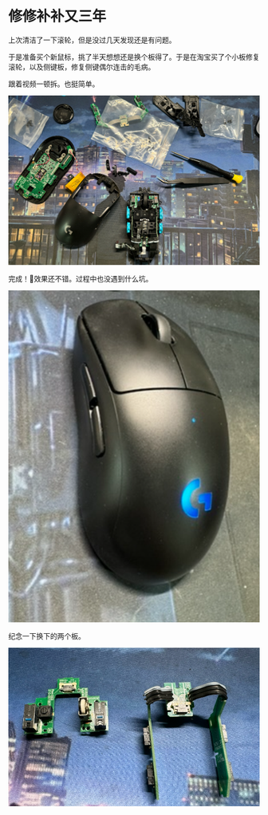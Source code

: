 # 修修补补又三年

上次清洁了一下滚轮，但是没过几天发现还是有问题。

于是准备买个新鼠标，挑了半天想想还是换个板得了。于是在淘宝买了个小板修复滚轮，以及侧键板，修复侧键偶尔连击的毛病。

跟着视频一顿拆。也挺简单。

![image-20240505143014707](./assets/image-20240505143014707.png)

完成！🥳效果还不错。过程中也没遇到什么坑。

![image-20240505143303771](./assets/image-20240505143303771.png)

纪念一下换下的两个板。

![image-20240505143350890](./assets/image-20240505143350890.png)

<gitalk/>